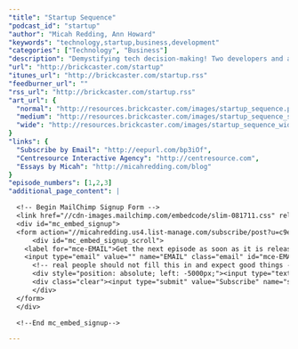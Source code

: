 ```yaml
---
"title": "Startup Sequence"
"podcast_id": "startup"
"author": "Micah Redding, Ann Howard"
"keywords": "technology,startup,business,development"
"categories": ["Technology", "Business"]
"description": "Demystifying tech decision-making! Two developers and a human being discuss the difficult world of technology, business, and building software that matters."
"url": "http://brickcaster.com/startup"
"itunes_url": "http://brickcaster.com/startup.rss"
"feedburner_url": ""
"rss_url": "http://brickcaster.com/startup.rss"
"art_url": {
  "normal": "http://resources.brickcaster.com/images/startup_sequence.png",
  "medium": "http://resources.brickcaster.com/images/startup_sequence_small.png",
  "wide": "http://resources.brickcaster.com/images/startup_sequence_wide.png"
}
"links": {
  "Subscribe by Email": "http://eepurl.com/bp3iOf",
  "Centresource Interactive Agency": "http://centresource.com",
  "Essays by Micah": "http://micahredding.com/blog"
}
"episode_numbers": [1,2,3]
"additional_page_content": |

  <!-- Begin MailChimp Signup Form -->
  <link href="//cdn-images.mailchimp.com/embedcode/slim-081711.css" rel="stylesheet" type="text/css">
  <div id="mc_embed_signup">
  <form action="//micahredding.us4.list-manage.com/subscribe/post?u=c9e24ff2e309d9d4edb919a40&amp;id=5d58b45aad" method="post" id="mc-embedded-subscribe-form" name="mc-embedded-subscribe-form" class="validate" target="_blank" novalidate>
      <div id="mc_embed_signup_scroll">
    <label for="mce-EMAIL">Get the next episode as soon as it is released!</label>
    <input type="email" value="" name="EMAIL" class="email" id="mce-EMAIL" placeholder="email address" required>
      <!-- real people should not fill this in and expect good things - do not remove this or risk form bot signups-->
      <div style="position: absolute; left: -5000px;"><input type="text" name="b_c9e24ff2e309d9d4edb919a40_5d58b45aad" tabindex="-1" value=""></div>
      <div class="clear"><input type="submit" value="Subscribe" name="subscribe" id="mc-embedded-subscribe" class="button"></div>
      </div>
  </form>
  </div>

  <!--End mc_embed_signup-->

---
```


